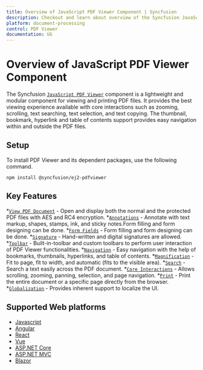 ```yaml
---
title: Overview of JavaScript PDF Viewer Component | Syncfusion
description: Checkout and learn about overview of the Syncfusion JavaScript PDF Viewer component and much more details.
platform: document-processing
control: PDF Viewer
documentation: UG
---
```


# Overview of JavaScript PDF Viewer Component

The Syncfusion [`JavaScript PDF Viewer`](https://www.syncfusion.com/javascript-ui-controls/js-pdf-viewer?utm_source=npm&utm_medium=listing&utm_campaign=javascript-pdf-viewer-npm) component is a lightweight and modular component for viewing and printing PDF files. It provides the best viewing experience available with core interactions such as zooming, scrolling, text searching, text selection, and text copying. The thumbnail, bookmark, hyperlink and table of contents support provides easy navigation within and outside the PDF files.

## Setup

To install PDF Viewer and its dependent packages, use the following command.

```
npm install @syncfusion/ej2-pdfviewer
```
## Key Features

*[`View PDF Document`](https://help.syncfusion.com/document-processing/pdf/pdf-viewer/javascript-es5/getting-started) - Open and display both the normal and the protected PDF files with AES and RC4 encryption.
*[`Annotations`](https://help.syncfusion.com/document-processing/pdf/pdf-viewer/javascript-es5/annotation/text-markup-annotation) - Annotate with text markup, shapes, stamps, ink, and sticky notes.Form filling and form designing can be done.
*[`Form Fields`](https://help.syncfusion.com/document-processing/pdf/pdf-viewer/javascript-es5/form-designer/create-fillable-pdf-forms/create-programmatically) - Form filling and form designing can be done.
*[`Signature`](https://help.syncfusion.com/document-processing/pdf/pdf-viewer/javascript-es5/handwritten-signature) - Hand-written and digital signatures are allowed.
*[`Toolbar`](https://help.syncfusion.com/document-processing/pdf/pdf-viewer/javascript-es5/toolbar) - Built-in-toolbar and custom toolbars to perform user interaction of PDF Viewer functionalities.
*[`Navigation`](https://help.syncfusion.com/document-processing/pdf/pdf-viewer/javascript-es5/navigation) - Easy navigation with the help of bookmarks, thumbnails, hyperlinks, and table of contents.
*[`Magnification`](https://help.syncfusion.com/document-processing/pdf/pdf-viewer/javascript-es5/magnification) - Fit to page, fit to width, and automatic (fits to the visible area).
*[`Search`](https://help.syncfusion.com/document-processing/pdf/pdf-viewer/javascript-es5/text-search) - Search a text easily across the PDF document.
*[`Core Interactions`](https://help.syncfusion.com/document-processing/pdf/pdf-viewer/javascript-es5/interaction-mode) - Allows scrolling, zooming, panning, selection, and page navigation.
*[`Print`](https://help.syncfusion.com/document-processing/pdf/pdf-viewer/javascript-es5/print) - Print the entire document or a specific page directly from the browser.
*[`Globalization`](https://help.syncfusion.com/document-processing/pdf/pdf-viewer/javascript-es5/globalization) - Provides inherent support to localize the UI.

## Supported Web platforms

* [Javascript](https://help.syncfusion.com/document-processing/pdf/pdf-viewer/javascript-es6/getting-started)
* [Angular](https://help.syncfusion.com/document-processing/pdf/pdf-viewer/angular/getting-started)
* [React](https://help.syncfusion.com/document-processing/pdf/pdf-viewer/react/getting-started)
* [Vue](https://help.syncfusion.com/document-processing/pdf/pdf-viewer/vue/getting-started)
* [ASP.NET Core](https://help.syncfusion.com/document-processing/pdf/pdf-viewer/asp-net-core/getting-started)
* [ASP.NET MVC](https://help.syncfusion.com/document-processing/pdf/pdf-viewer/asp-net-mvc/getting-started)
* [Blazor](https://help.syncfusion.com/document-processing/pdf/pdf-viewer/blazor/overview)